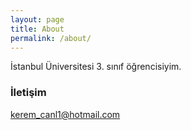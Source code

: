 ```yaml
---
layout: page
title: About
permalink: /about/
---
```


İstanbul Üniversitesi 3. sınıf öğrencisiyim.

### İletişim

[kerem_canl1@hotmail.com](mailto:kerem_canl1@hotmail.com)
